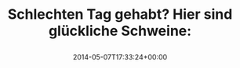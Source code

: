 ---
retweeted: false
source: <a href="http://twitter.com" rel="nofollow">Twitter Web Client</a>
entities:
  hashtags: []
  symbols: []
  user_mentions: []
  urls:
  - url: https://t.co/brydcyvsR4
    expanded_url: https://i.imgur.com/9KQb9MV.jpg
    display_url: i.imgur.com/9KQb9MV.jpg
    indices:
    - '54'
    - '77'
display_text_range:
- '0'
- '77'
favorite_count: '6'
id_str: '464095666445500417'
truncated: false
retweet_count: '4'
id: '464095666445500417'
possibly_sensitive: false
created_at: Wed May 07 17:33:24 +0000 2014
favorited: false
full_text: |-
  Schlechten Tag gehabt?
  Hier sind glückliche Schweine:
lang: de
quote_url: https://i.imgur.com/9KQb9MV.jpg
tags:
- pesos/twitter
date: '2014-05-07T17:33:24+00:00'
src: https://twitter.com/bascht/status/464095666445500417
original_url: https://twitter.com/bascht/status/464095666445500417
type: twitter_tweet
text: |-
  Schlechten Tag gehabt?
  Hier sind glückliche Schweine:
title: |
  Schlechten Tag gehabt?
  Hier sind glückliche Schweine:

---